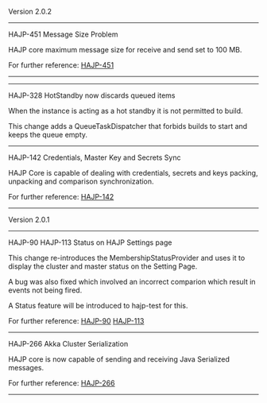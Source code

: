 Version 2.0.2

***

HAJP-451 Message Size Problem

HAJP core maximum message size for receive and send set to 100 MB.

For further reference: [HAJP-451](http://esekilx353.rnd.ki.sw.ericsson.se:8080/browse/HAJP-451)

***

***

HAJP-328 HotStandby now discards queued items

When the instance is acting as a hot standby it is
not permitted to build.

This change adds a QueueTaskDispatcher that forbids
builds to start and keeps the queue empty.

***

HAJP-142 Credentials, Master Key and Secrets Sync

HAJP Core is capable of dealing with credentials, secrets and keys packing, unpacking and
comparison synchronization.

For further reference: [HAJP-142](http://esekilx353.rnd.ki.sw.ericsson.se:8080/browse/HAJP-142)

***


Version 2.0.1

***

HAJP-90 HAJP-113 Status on HAJP Settings page

This change re-introduces the MembershipStatusProvider
and uses it to display the cluster and master status
on the Setting Page.

A bug was also fixed which involved an incorrect comparion
which result in events not being fired.

A Status feature will be introduced to hajp-test for this.

For further reference: [HAJP-90](http://esekilx353.rnd.ki.sw.ericsson.se:8080/browse/HAJP-90)
[HAJP-113](http://esekilx353.rnd.ki.sw.ericsson.se:8080/browse/HAJP-113)

***

HAJP-266 Akka Cluster Serialization

HAJP core is now capable of sending and receiving Java Serialized messages.

For further reference: [HAJP-266](http://esekilx353.rnd.ki.sw.ericsson.se:8080/browse/HAJP-266)

***
